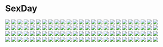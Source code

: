# SexDay
![](https://konachan.com/image/628afa2906d0d056d96b8f2cf14bd3fa/Konachan.com%20-%20235130%20asanokawa%20blonde_hair%20boots%20braids%20clouds%20dress%20fate_extra%20fate_%28series%29%20green_eyes%20nero_claudius_%28fate%29%20ribbons%20see_through%20sky%20sword%20weapon.jpg)
![](https://konachan.com/image/b675d40598b32442f2322c33c42e1167/Konachan.com%20-%20188218%20catgirl%20chen%20doggirl%20kaenbyou_rin%20kasodani_kyouko%20lzh%20multiple_tails%20school_swimsuit%20swimsuit%20tail%20touhou.jpg)
![](https://konachan.com/jpeg/b4b84c7027e22f9786592bef3766a2fb/Konachan.com%20-%20204758%20black_hair%20blush%20breasts%20censored%20game_cg%20gray_eyes%20long_hair%20navel%20nipples%20nude%20pussy%20underboob%20zenra_toukou_shuukan_jikkouiinkai.jpg)
![](https://konachan.com/image/21573b05e4686a06c5726838dfc00c90/Konachan.com%20-%2095482%20black_hair%20katana%20original%20red_eyes%20short_hair%20skirt%20sword%20thighhighs%20weapon.jpg)
![](https://konachan.com/jpeg/60f34b7660c387c69f65005d71173020/Konachan.com%20-%20229041%202girls%20luo_tianyi%20vocaloid%20vocaloid_china%20yuezheng_ling%20yyb.jpg)
![](https://konachan.com/image/b5bd5ba68f107d05b66c06077b13dab6/Konachan.com%20-%20271165%20blush%20braids%20dark_skin%20fellatio%20gray_hair%20green_eyes%20headband%20kuroeda-san%20long_hair%20penis%20ponytail%20red_eyes%20short_hair%20uncensored%20yellowroom.jpg)
![](https://konachan.com/image/9e547dcbadc8a6f261ff662bfb64302e/Konachan.com%20-%2087588%202girls%20bow%20fan%20gray_hair%20hat%20headband%20katana%20konpaku_youmu%20myon%20orange_eyes%20pink_hair%20purple_eyes%20short_hair%20sword%20touhou%20weapon%20yuu_%28yuu642%29.jpg)
![](https://konachan.com/image/d0de3be9bbbdfc1d6c591b182e13717e/Konachan.com%20-%20173156%2029_%28monoworld%29%20headphones%20nenenene%20school_uniform%20short_hair%20utau.jpg)
![](https://konachan.com/image/5eed858541c16a6f0a2cee9afc83afd7/Konachan.com%20-%20250874%20blush%20boots%20elbow_gloves%20gloves%20long_hair%20love_live%21_sunshine%21%21%20orange_eyes%20red_hair%20sakurauchi_riko%20skirt%20sudach_koppe%20zettai_ryouiki.jpg)
![](https://konachan.com/image/6befe5dec76263c690fdb98989d964e7/Konachan.com%20-%2013049%20tagme.jpg)
![](https://konachan.com/image/b5dec5493399b9b8da96a78119b44d6d/Konachan.com%20-%2033173%20barefoot%20bed%20breasts%20cleavage%20corticarte_apa_lagranges%20kannatsuki_noboru%20panties%20red_hair%20tsuge_eufinley%20underwear%20yugiri_perserte%20yugiri_princesca.jpg)
![](https://konachan.com/image/6dc435c6a50bbaad514b8b1c721a1443/Konachan.com%20-%2054122%20blonde_hair%20flandre_scarlet%20touhou%20vampire%20white%20wings.jpg)
![](https://konachan.com/image/a2cd6f24b9f2be34a0dfcc09e5fe2c74/Konachan.com%20-%2043926%20kawashiro_nitori%20tokiame%20touhou.jpg)
![](https://konachan.com/image/08112592a778412e27c53e519b2b0103/Konachan.com%20-%20217367%20animal%20bird%20building%20kneehighs%20original%20reflection%20scenic%20school_uniform%20signed%20skirt%20sky%20tree%20water%20wayne_chan.jpg)
![](https://konachan.com/jpeg/d70b2c27dda7cacdd887fe75f1b9a23a/Konachan.com%20-%2037242%20moekibara_fumitake%20takanashi_yumina%20tayutama.jpg)
![](https://konachan.com/image/4881e1a7e94c98ff6a3fca07160dfa49/Konachan.com%20-%20225713%20blonde_hair%20bow%20breasts%20choker%20cleavage%20dress%20goth-loli%20headband%20loli%20long_hair%20original%20ribbons%20tenkuu_nozora%20white%20wristwear%20yellow_eyes.jpg)
![](https://konachan.com/image/c59f767b125a230783e9dc7cafdbc792/Konachan.com%20-%20161228%20barefoot%20beach%20blonde_hair%20clouds%20kyouichi%20original%20school_uniform%20sky%20umbrella%20water.jpg)
![](https://konachan.com/image/83754c9e1273c0e7225d6f1bedee81b3/Konachan.com%20-%20263414%20breasts%20camera%20cangkong%20cleavage%20close%20honey%20long_hair%20nipples%20no_bra%20open_shirt%20pink_hair%20school_uniform%20see_through%20shirt%20skirt%20zero_two.jpg)
![](https://konachan.com/image/449aa987b5068095757d0ec0f1ba9cdd/Konachan.com%20-%20103809%20kyuubee%20mahou_shoujo_madoka_magica.jpg)
![](https://konachan.com/image/bbdc903448c69926cc033abce907bdc1/Konachan.com%20-%20125476%20black_hair%20hazfirst%20original%20scenic%20tagme.jpg)
![](https://konachan.com/jpeg/e43ff21ac2d2cacf9687219d02010972/Konachan.com%20-%20307514%20blush%20brown_hair%20drink%20grass%20hat%20kantoku%20long_hair%20night%20original%20pantyhose%20pink_eyes%20ponytail%20scarf%20sky%20stars.jpg)
![](https://konachan.com/image/21f251e4dae1b7107ccdd3ef42223bb2/Konachan.com%20-%20141806%20kazami_yuuka%20touhou%20umbrella.jpg)
![](https://konachan.com/image/d81df671957cc127fb48c9df94bf3238/Konachan.com%20-%2035568%20aqua_eyes%20aqua_hair%20hatsune_miku%20headphones%20long_hair%20tie%20twintails%20vocaloid%20zoom_layer.jpg)
![](https://konachan.com/image/d1d41aacd324e7e2add4b100fdf008f2/Konachan.com%20-%20165045%20feathers%20green_eyes%20lolita_fashion%20long_hair%20panties%20pink_hair%20rei%20stockings%20tagme%20underwear%20wings.jpg)
![](https://konachan.com/image/b2f14de9a589deb89f58f4b6c6829d43/Konachan.com%20-%20285915%202girls%20blonde_hair%20blue_eyes%20blue_hair%20dress%20elbow_gloves%20gloves%20long_hair%20majiang%20tagme_%28character%29%20thighhighs%20twintails%20yellow_eyes.jpg)
![](https://konachan.com/jpeg/52c16ea576c1e549c333b919b69f0933/Konachan.com%20-%2046003%20hitec%20meowth%20moemon%20pokemon.jpg)
![](https://konachan.com/jpeg/6bc263cd715a5899f006d30a1ba1cd60/Konachan.com%20-%20245868%20animal_ears%20aqua_eyes%20bikini%20blonde_hair%20blush%20bondage%20braids%20breasts%20catgirl%20chain%20long_hair%20swimsuit%20tail%20thighhighs%20wanaca%20winged_cloud.jpg)
![](https://konachan.com/image/631c7af90d087a1ed4305c3a0cfd8f64/Konachan.com%20-%2017856%20chibi%20natsume_aya%20natsume_maya%20tenjou_tenge.jpg)
![](https://konachan.com/jpeg/08e11f6e2f6af8d3e0560a5d437f1b18/Konachan.com%20-%20306099%20black_hair%20cameltoe%20choker%20green_eyes%20long_hair%20mary_%28pokemon%29%20navel%20nipples%20no_bra%20open_shirt%20panties%20pokemon%20twintails%20underwear%20white.jpg)
![](https://konachan.com/jpeg/820cd066bc78d865d17c7027fa18b40c/Konachan.com%20-%2069093%20armor%20aspher%20blonde_hair%20blue_eyes%20blush%20brown_hair%20inphyy%20itou_noiji%20male%20ninety_nine_nights%20scan.jpg)
![](https://konachan.com/jpeg/59edd35680443b6f9e675a430266da74/Konachan.com%20-%20256114%20breasts%20hanamiya_nagisa%20kuroya_shinobu%20navel%20nipples%20no_bra%20open_shirt%20panties%20pantyhose%20purple_eyes%20scan%20torn_clothes%20trumple%20underwear.jpg)
![](https://konachan.com/image/00dc690379211e9b8d2fd787caba5640/Konachan.com%20-%20293924%20aqua_eyes%20building%20city%20clouds%20fan%20gloves%20gray_hair%20group%20logo%20long_hair%20pantyhose%20petals%20red_eyes%20ruins%20scenic%20skirt%20sky%20uniform%20weapon%20wings.jpg)
![](https://konachan.com/jpeg/e6c215c8694f03fa0bb05acbe4160457/Konachan.com%20-%20228839%20anthropomorphism%20apple_bloom%20group%20mingarts%20my_little_pony%20my_little_pony%3A_friendship_is_magic%20ribbons.jpg)
![](https://konachan.com/jpeg/19c401a224b49330c96f80298ff7b6f0/Konachan.com%20-%20172896%20bed%20blue_eyes%20blue_hair%20blush%20breasts%20cunnilingus%20game_cg%20grimoire_no_shisho%20hat%20kureha_martin%20long_hair%20navel%20nipples%20nude%20thighhighs.jpg)
![](https://konachan.com/image/4ae5c9aadccde6d3907b43f1a2395fb2/Konachan.com%20-%20130759%20bow%20flowers%20kaname_madoka%20mahou_shoujo_madoka_magica%20petals%20twintails%20yamada_ako.jpg)
![](https://konachan.com/image/e0189a34e92387ebc3809c0caba9bcde/Konachan.com%20-%2036173%20bike_shorts%20blue_eyes%20brown_hair%20dress%20green_eyes%20jpeg_artifacts%20logo%20loli%20long_hair%20short_hair%20shorts%20sin-go%20socks%20studio_ring%20twins%20twintails.jpg)
![](https://konachan.com/image/3940b1537309866becc5c55be5a54b92/Konachan.com%20-%20143809%20akiyama_mio%20black_eyes%20black_hair%20blonde_hair%20blush%20brown_eyes%20brown_hair%20cake%20drink%20food%20group%20headband%20hirasawa_yui%20k-on%21%20long_hair%20short_hair.jpg)
![](https://konachan.com/image/8e5e6b5d1fc111aff591934152fd2b3c/Konachan.com%20-%2045950%20kotegawa_yui%20sky%20to_love_ru.jpg)
![](https://konachan.com/image/1c01d30458a910f20cd115611cd32759/Konachan.com%20-%20129948%202girls%20hoshii_miki%20idolmaster%20lulubell%20takatsuki_yayoi%20wink.jpg)
![](https://konachan.com/jpeg/d5315d205d29bf4b6c7e76d77826ae19/Konachan.com%20-%20172087%20blue_eyes%20blush%20brown_hair%20cameltoe%20cura%20flat_chest%20game_cg%20loli%20long_hair%20lose%20maid%20monobeno%20panties%20skirt%20skirt_lift%20thighhighs%20underwear%20waitress.jpg)
![](https://konachan.com/image/c6bd5750e81d149960f09759f3e74215/Konachan.com%20-%20141041%20armor%20artoria_pendragon_%28all%29%20blonde_hair%20bow%20dress%20fate_%28series%29%20fate_stay_night%20fate_unlimited_codes%20ponytail%20saber%20saber_lily%20weapon.jpg)
![](https://konachan.com/image/1049628fc1384bf0f0bda04443c0bb6a/Konachan.com%20-%2053597%20bed%20jpeg_artifacts%20kanojo-tachi_no_ryuugi%20miyama-zero%20panties%20shirogane_tobari%20underwear.jpg)
![](https://konachan.com/image/f0341056b033f31289998bf8f6172949/Konachan.com%20-%2057300%20pia_carrot.jpg)
![](https://konachan.com/image/24d7846e5c0d74d394146fc1ed7901c6/Konachan.com%20-%2032815%20animal_ears%20black_hair%20blue_eyes%20breasts%20catgirl%20cleavage%20erect_nipples%20girls_avenue%20hook%20megami%20panties%20ribbons%20scan%20tail%20underwear.jpg)
![](https://konachan.com/jpeg/4e9cb0246a4c8217ce51ad3667227d64/Konachan.com%20-%2066033%20blush%20christmas%20fujiwara_warawara%20game_cg%20hoshina_nanami%20loli%20shirokuma_bellstars%20snow%20tears.jpg)
![](https://konachan.com/jpeg/215760fb8da1b62f4d120f2ed632893c/Konachan.com%20-%20303496%20animal%20bird%20bow_%28weapon%29%20gray_hair%20group%20kisshou_mizuki%20male%20original%20pixiv_fantasia%20short_hair%20weapon.jpg)
![](https://konachan.com/jpeg/11339e2bd533a0c8a4a074ca0b2f1a48/Konachan.com%20-%20273390%20blush%20bow%20dress%20hakuya_%28white_night%29%20hat%20long_hair%20original%20pink_eyes%20summer_dress%20white_hair%20wristwear.jpg)
![](https://konachan.com/image/b3c55f3b05a4f0c3f965187dd68a4122/Konachan.com%20-%20119749%20breasts%20cleavage%20dress%20flowers%20memento1113%20original.jpg)
![](https://konachan.com/image/545566c858334ca30f0d57b8371d6c8c/Konachan.com%20-%20199219%202girls%20blue_eyes%20blue_hair%20long_hair%20original%20pixiv_fantasia%20red_eyes%20red_hair%20reiami.jpg)
![](https://konachan.com/jpeg/a4e385779a3e0a41981d018e0047243e/Konachan.com%20-%20256562%20barefoot%20blush%20bra%20breasts%20brown_hair%20cleavage%20couch%20game_console%20long_hair%20navel%20open_shirt%20original%20panties%20purple_eyes%20skirt%20super_pig%20underwear.jpg)
![](https://konachan.com/image/5a8abc630a36c0d00c32ab7bff46bef2/Konachan.com%20-%2082732%20blonde_hair%20blush%20eureka%20headphones%20long_hair%20red_eyes%20tagme%20tenka_sanbun%20third-party_edit.jpg)
![](https://konachan.com/jpeg/88f691739e6999c25ce6cf5a3bcfed40/Konachan.com%20-%2079543%20bow%20fire%20fujiwara_no_mokou%20long_hair%20red_eyes%20touhou%20white_hair.jpg)
![](https://konachan.com/jpeg/25665df5b13c985a369c9e9fb46f1479/Konachan.com%20-%20171945%20amanojaku%20gray_hair%20green_eyes%20green_hair%20hat%20konpaku_youmu%20onozuka_komachi%20red_hair%20ribbons%20shikieiki_yamaxanadu%20touhou%20twintails%20yellow_eyes.jpg)
![](https://konachan.com/image/5d7d23d2185940e3367cc00003644507/Konachan.com%20-%2012097%20amesarasa.jpg)
![](https://konachan.com/image/31abe30533a6b8fcd17aa873b6dc49a9/Konachan.com%20-%20267943%20benizuwai%20breasts%20cleavage%20gradient%20green_eyes%20green_hair%20hat%20japanese_clothes%20kimono%20short_hair%20smoking%20soga_no_tojiko%20touhou.jpg)
![](https://konachan.com/image/ad06e037bba3ad360f3349e394051c67/Konachan.com%20-%20258692%20blush%20bodysuit%20breasts%20bunny_ears%20bunnygirl%20close%20collar%20headband%20long_hair%20m.mikasa%20nipples%20no_bra%20original%20red_eyes%20red_hair%20tears%20tie%20wristwear.jpg)
![](https://konachan.com/image/d2a5d31d24105f47b52ae6d6b62a0f5f/Konachan.com%20-%20128094%20arakure%20barefoot%20bikini%20mask%20penis%20red_hair%20sex%20swimsuit%20tagme%20wet.jpg)
![](https://konachan.com/jpeg/01f9718e1694604ed1a285483f680015/Konachan.com%20-%20247021%20brown_hair%20chinese_clothes%20chinese_dress%20clouds%20group%20orein%20pink_eyes%20short_hair%20shrine%20sky%20stairs%20tagme_%28character%29%20twintails%20yazawa_nico.jpg)
![](https://konachan.com/jpeg/96034913456980b6c173db7eeff21763/Konachan.com%20-%20209749%20bow%20breasts%20brown_hair%20glasses%20nipples%20no_bra%20open_shirt%20original%20rakuga_kitarou%20red_eyes%20third-party_edit%20white.jpg)
![](https://konachan.com/image/a35beb7f9acf4f784ade800fda351caf/Konachan.com%20-%20193248%20blonde_hair%20demon%20dress%20fang%20goth-loli%20kaibutsu_x_kanojo%20kayou_%28artist%29%20kilia_%28kaibutsu_x_kanojo%29%20lolita_fashion%20pointed_ears%20red_eyes%20wings.jpg)
![](https://konachan.com/image/651a2bf6637c1a5031d293dfe2bc57df/Konachan.com%20-%2071152%20brown_eyes%20brown_hair%20camera%20clouds%20hat%20kneehighs%20shameimaru_aya%20short_hair%20skirt%20sky%20tie%20touhou%20wings.jpg)
![](https://konachan.com/image/5697193b2591719e79542d04974baed1/Konachan.com%20-%2043332%20clannad%20furukawa_nagisa%20zoom_layer.jpg)
![](https://konachan.com/image/d465a605869608d297f3387d3687f463/Konachan.com%20-%2013023%20tagme.jpg)
![](https://konachan.com/jpeg/c21077f1f050eea439cb725d760d4632/Konachan.com%20-%20290364%20azur_lane%20barefoot%20bra%20breasts%20cleavage%20gray_hair%20long_hair%20mango_cat%20navel%20panties%20red_eyes%20thighhighs%20twintails%20underwear%20water%20watermark.jpg)
![](https://konachan.com/image/ff7dff02d2f4c6cc4e78eb5ecb9396e4/Konachan.com%20-%20134021%20animal_ears%20bunny_ears%20bunnygirl%20inaba_tewi%20sesield%20touhou.jpg)
![](https://konachan.com/jpeg/4b761b8efcc19f6aab347a5d878a5930/Konachan.com%20-%20267867%20clouds%20hatsune_miku%20long_hair%20saihate%20skirt%20sky%20stars%20tattoo%20tie%20twintails%20vocaloid%20wink.jpg)
![](https://konachan.com/image/e07e9fc39c2e6af2a9d919a80242e4b0/Konachan.com%20-%20184631%20barefoot%20bikini%20clouds%20navel%20n.g.%20see_through%20shirai_kuroko%20sky%20spread_legs%20swimsuit%20to_aru_kagaku_no_railgun%20to_aru_majutsu_no_index%20underboob.jpg)
![](https://konachan.com/jpeg/4ae133ba489aa44774c60d1f37768f1a/Konachan.com%20-%20289525%20bed%20blue_eyes%20breasts%20brown_hair%20kakyouin_chieri%20.live%20long_hair%20nicolai_%28nicolaihsk%29%20nipples%20panties%20topless%20twintails%20underwear.jpg)
![](https://konachan.com/image/6b23299233784fc5bd09e19a6d49542e/Konachan.com%20-%2053758%20akiyama_mio%20hirasawa_yui%20k-on%21%20kotobuki_tsumugi%20tainaka_ritsu.jpg)
![](https://konachan.com/image/620aa1b3b53656d79ef88c8c57cb5e72/Konachan.com%20-%20244935%20as109%20loli%20original%20ponytail%20skirt.jpg)
![](https://konachan.com/image/a82f27ab3e69f9934b499471b365f9ed/Konachan.com%20-%20227116%20animal%20blonde_hair%20blush%20bow%20cat%20cherry_blossoms%20clouds%20fate_%28series%29%20flowers%20green_eyes%20kneehighs%20ponytail%20saber%20school_uniform%20sky%20tree%20yuhuan.jpg)
![](https://konachan.com/image/1fb4173b1e852e9991be888554ccc23b/Konachan.com%20-%20179717%20animal%20armor%20big.g%20bird%20clouds%20fire%20gloves%20horns%20katana%20mage%20magic%20male%20panties%20penguin%20red_eyes%20red_hair%20sky%20spear%20staff%20sword%20uniform%20weapon.jpg)
![](https://konachan.com/jpeg/50a8950d5ffd7b993d8e8e246e3b92a2/Konachan.com%20-%20290632%20amashiro_natsuki%20animal_ears%20aqua_eyes%20catgirl%20cat_smile%20fang%20gray_hair%20hoodie%20long_hair%20nacho_neko%20original%20pajamas%20shorts%20socks%20tail.jpg)
![](https://konachan.com/image/2d28b5a5aba7f31a07dc75cabb86f5b9/Konachan.com%20-%20240039%20blue_eyes%20blush%20book%20bow%20breasts%20brown_eyes%20catgirl%20demon%20doggirl%20fairy%20gloves%20long_hair%20short_hair%20skirt%20succubus%20tail%20thighhighs%20watermark%20wings.jpg)
![](https://konachan.com/image/31cea928a2e46dca6c288de4f0acbaf2/Konachan.com%20-%2092068%202girls%20asakura_yume%20christmas%20da_capo%20da_capo_ii%20hat%20santa_costume%20santa_hat%20shirakawa_kotori%20tanihara_natsuki.jpg)
![](https://konachan.com/image/a3ec1729880d7ada66c2fbeb809697b8/Konachan.com%20-%2094449%20black_hair%20blood%20brown_hair%20green_tear%20original%20water%20waterfall%20white_hair.jpg)
![](https://konachan.com/image/43918b5b2f7965df1cfa26b67dd2ea20/Konachan.com%20-%20116781%20akemi_homura%20black_hair%20braids%20headband%20jpeg_artifacts%20long_hair%20mahou_shoujo_madoka_magica%20pantyhose%20purple_eyes%20tagme%20weapon.jpg)
![](https://konachan.com/image/90ebd72a88daba10543741e90c752940/Konachan.com%20-%20121807%20animal_ears%20bunny_ears%20bunnygirl%20jpeg_artifacts%20long_hair%20red_eyes%20reisen_udongein_inaba%20touhou%20yamano_sachi.jpg)
![](https://konachan.com/jpeg/21371b5196d045a9818192b91620ae2d/Konachan.com%20-%20147915%20blush%20chu_shite_agechau%20game_cg%20long_hair%20orange_hair%20school_uniform%20takamori_sana%20thighhighs%20uni8.jpg)
![](https://konachan.com/image/a5d21e62119c7b89a379d6453d0c66ab/Konachan.com%20-%20108068%20blonde_hair%20blue_eyes%20dress%20first_squad%20katana%20ruslanova_nadya%20sword%20weapon.jpg)
![](https://konachan.com/jpeg/16ca9388f9d7034163ed890d8ab1b0bf/Konachan.com%20-%20266012%202girls%20anshan_%28azur_lane%29%20anthropomorphism%20azur_lane%20cat_smile%20fu_shun_%28azur_lane%29%20loli%20manjuu_%28azur_lane%29%20sharlorc%20yat_sen_%28azur_lane%29.jpg)
![](https://konachan.com/image/7b022bd02a16ad6612a90585ca5bf4df/Konachan.com%20-%2014793%20brown_hair%20glasses%20maid%20mikeou%20pink_chuchu.jpg)
![](https://konachan.com/image/1b157361235a28e0aef3b8bf3dbab8bf/Konachan.com%20-%2022532%20fate_%28series%29%20fate_stay_night.jpg)
![](https://konachan.com/image/ec82fbd909194b9377110463db2f0d4e/Konachan.com%20-%20240645%20awa_yume%20blush%20breast_hold%20breasts%20cameltoe%20christmas%20dress%20green_hair%20hat%20long_hair%20nipples%20no_bra%20panties%20santa_hat%20thighhighs%20underwear%20yellow_eyes.jpg)
![](https://konachan.com/jpeg/c2c565c0e86524a12f9763eff9367e65/Konachan.com%20-%20287926%20black_hair%20blush%20breasts%20brown_eyes%20long_hair%20n.g.%20nipples%20original%20third-party_edit%20topless%20white.jpg)
![](https://konachan.com/image/724e07a209a513016a06723069614a4c/Konachan.com%20-%207868%20kogami_akira%20lucky_star%20pink_hair.jpg)
![](https://konachan.com/image/5da43efe3e2fc7d7cdd06db567f32522/Konachan.com%20-%20226593%20apple228%20blonde_hair%20blush%20breasts%20fang%20long_hair%20nipples%20nude%20original%20pussy%20red_eyes%20swim_ring%20twintails%20uncensored%20water%20wet.jpg)
![](https://konachan.com/image/f48249c187b9b0c62c25f46871a729bc/Konachan.com%20-%2038236%20animal_ears%20catgirl%20couch%20neko_kawaigari_klein_inuneko_byouin_shinsatsuchuu%20norma%20tagme.jpg)
![](https://konachan.com/jpeg/a0d7397677505655150bd1147dcc630c/Konachan.com%20-%2025179%20close%20rozen_maiden%20suiseiseki%20vector.jpg)
![](https://konachan.com/image/55a01e8cad9fac47e1ba6db7ecc5fe40/Konachan.com%20-%2013247%20all_male%20bleach%20grimmjow_jeagerjaques%20male.jpg)
![](https://konachan.com/image/281fac417c7b65dbb801e9ff73f96e9a/Konachan.com%20-%20220723%20girls_und_panzer%20nishizumi_maho%20pairan.jpg)
![](https://konachan.com/image/674667f2824a2b00bae29f47a8f461fc/Konachan.com%20-%2023413%20air%20kamio_misuzu%20wings.jpg)
![](https://konachan.com/image/c09524db19ace5fb662ff1e71473dd01/Konachan.com%20-%20154740%20bra%20brown_hair%20itsutsuse%20long_hair%20original%20purple_eyes%20underwear%20undressing.jpg)
![](https://konachan.com/image/7758bfc2c3b98c865445e3087e010d60/Konachan.com%20-%2086935%20blue_hair%20game_cg%20haotone_tsubasa%20hontani_kanae%20hug%20kisaragi_gold_star%20long_hair%20male%20nitta_futami%20purple_eyes%20saga_planets%20school_uniform.jpg)
![](https://konachan.com/image/4347d8d01a2aada338f813ba7640ead8/Konachan.com%20-%2086329%20jigen_daisuke%20lupin_iii.jpg)
![](https://konachan.com/image/2c272b143b3a7bf2069f62f24022dfd4/Konachan.com%20-%20269190%20animal%20bird%20clouds%20nobody%20original%20sakeharasu%20scenic%20sky%20water.jpg)
![](https://konachan.com/image/a09682be21213c6580939ce0bfa01c86/Konachan.com%20-%2082032%20animal%20aqua%20bird%20blue_eyes%20brown_eyes%20brown_hair%20clouds%20feathers%20green_eyes%20landscape%20long_hair%20minami_rin%20ribbons%20scenic%20sky%20sorahane%20water.jpg)
![](https://konachan.com/jpeg/d3b3c52ceb98c3a4be83a59060a8defb/Konachan.com%20-%20242374%20aqua_hair%20ass%20bed%20blue%20blush%20dress%20dressing%20hayashi_keita%20king_of_fighters%20kula_diamond%20long_hair%20pantyhose%20red_eyes.jpg)
![](https://konachan.com/image/7a697c1f17c79f16a2266e0af8770c8d/Konachan.com%20-%2040929%20air%20animal%20beach%20bird%20blonde_hair%20kamio_misuzu%20long_hair%20school_uniform.jpg)
![](https://konachan.com/image/a41126b01009cf860ff5f03608595a0c/Konachan.com%20-%20290320%2018052%20aqua_eyes%20autumn%20blue_hair%20hatsune_miku%20japanese_clothes%20kimono%20leaves%20long_hair%20vocaloid.jpg)
